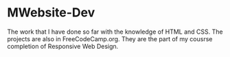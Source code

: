 # MWebsite-Dev
The work that I have done so far with the knowledge of HTML and CSS. The projects are also in FreeCodeCamp.org. They are the part of my cousrse completion of Responsive Web Design. 
